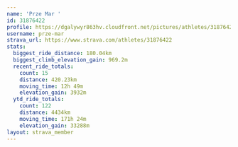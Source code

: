 ```yaml
---
name: 'Prze Mar '
id: 31876422
profile: https://dgalywyr863hv.cloudfront.net/pictures/athletes/31876422/22548952/4/large.jpg
username: prze-mar
strava_url: https://www.strava.com/athletes/31876422
stats:
  biggest_ride_distance: 180.04km
  biggest_climb_elevation_gain: 969.2m
  recent_ride_totals:
    count: 15
    distance: 420.23km
    moving_time: 12h 49m
    elevation_gain: 3932m
  ytd_ride_totals:
    count: 122
    distance: 4434km
    moving_time: 171h 24m
    elevation_gain: 33288m
layout: strava_member
--- 
```


